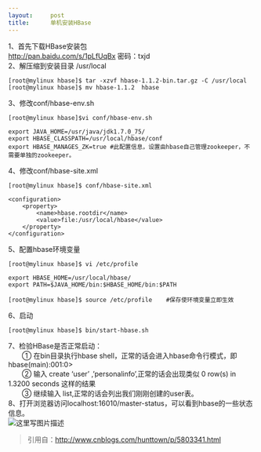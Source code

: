```yaml
---
layout:     post
title:      单机安装HBase
---
```

<div id="article_content" class="article_content clearfix csdn-tracking-statistics" data-pid="blog" data-mod="popu_307" data-dsm="post">
								            <div id="content_views" class="markdown_views prism-atom-one-dark">
							<!-- flowchart 箭头图标 勿删 -->
							<svg xmlns="http://www.w3.org/2000/svg" style="display: none;"><path stroke-linecap="round" d="M5,0 0,2.5 5,5z" id="raphael-marker-block" style="-webkit-tap-highlight-color: rgba(0, 0, 0, 0);"></path></svg>
							<p>1、首先下载HBase安装包 <br>
<a href="http://pan.baidu.com/s/1pLfUqBx" rel="nofollow" target="_blank">http://pan.baidu.com/s/1pLfUqBx</a> 密码：txjd <br>
2、解压缩到安装目录 /usr/local</p>



<pre class="prettyprint"><code class=" hljs ruby">[root<span class="hljs-variable">@mylinux</span> hbase]<span class="hljs-variable">$ </span>tar -xzvf hbase-<span class="hljs-number">1.1</span>.<span class="hljs-number">2</span>-bin.tar.gz -<span class="hljs-constant">C</span> /usr/local
[root<span class="hljs-variable">@mylinux</span> hbase]<span class="hljs-variable">$ </span>mv hbase-<span class="hljs-number">1.1</span>.<span class="hljs-number">2</span>  hbase</code></pre>

<p>3、修改conf/hbase-env.sh</p>

<pre class="prettyprint"><code class=" hljs ruby">[root<span class="hljs-variable">@mylinux</span> hbase]<span class="hljs-variable">$vi</span> conf/hbase-env.sh

export <span class="hljs-constant">JAVA_HOME</span>=<span class="hljs-regexp">/usr/java</span><span class="hljs-regexp">/jdk1.7.0_75/</span>
export <span class="hljs-constant">HBASE_CLASSPATH</span>=<span class="hljs-regexp">/usr/local</span><span class="hljs-regexp">/hbase/conf</span>
export <span class="hljs-constant">HBASE_MANAGES_ZK</span>=<span class="hljs-keyword">true</span> <span class="hljs-comment">#此配置信息，设置由hbase自己管理zookeeper，不需要单独的zookeeper。</span></code></pre>

<p>4、修改conf/hbase-site.xml </p>



<pre class="prettyprint"><code class=" hljs xml">[root@mylinux hbase]$ conf/hbase-site.xml

<span class="hljs-tag">&lt;<span class="hljs-title">configuration</span>&gt;</span>
    <span class="hljs-tag">&lt;<span class="hljs-title">property</span>&gt;</span>
        <span class="hljs-tag">&lt;<span class="hljs-title">name</span>&gt;</span>hbase.rootdir<span class="hljs-tag">&lt;/<span class="hljs-title">name</span>&gt;</span>
        <span class="hljs-tag">&lt;<span class="hljs-title">value</span>&gt;</span>file:/usr/local/hbase<span class="hljs-tag">&lt;/<span class="hljs-title">value</span>&gt;</span>
    <span class="hljs-tag">&lt;/<span class="hljs-title">property</span>&gt;</span>
<span class="hljs-tag">&lt;/<span class="hljs-title">configuration</span>&gt;</span></code></pre>

<p>5、配置hbase环境变量</p>



<pre class="prettyprint"><code class=" hljs ruby">[root<span class="hljs-variable">@mylinux</span> hbase]<span class="hljs-variable">$ </span>vi /etc/profile

export <span class="hljs-constant">HBASE_HOME</span>=<span class="hljs-regexp">/usr/local</span><span class="hljs-regexp">/hbase/</span>
export <span class="hljs-constant">PATH</span>=<span class="hljs-variable">$JAVA_HOME</span>/<span class="hljs-symbol">bin:</span><span class="hljs-variable">$HBASE_HOME</span>/<span class="hljs-symbol">bin:</span><span class="hljs-variable">$PATH</span>

[root<span class="hljs-variable">@mylinux</span> hbase]<span class="hljs-variable">$ </span>source /etc/profile    <span class="hljs-comment">#保存使环境变量立即生效</span></code></pre>

<p>6、启动</p>



<pre class="prettyprint"><code class=" hljs ruby">[root<span class="hljs-variable">@mylinux</span> hbase]<span class="hljs-variable">$ </span>bin/start-hbase.sh</code></pre>

<p>7、检验HBase是否正常启动： <br>
　　① 在bin目录执行hbase shell，正常的话会进入hbase命令行模式，即  hbase(main):001:0&gt; <br>
　　② 输入 create ‘user’ ,’personalinfo’,正常的话会出现类似   0 row(s) in 1.3200 seconds   这样的结果 <br>
　　③ 继续输入 list,正常的话会列出我们刚刚创建的user表。 <br>
8、打开浏览器访问localhost:16010/master-status，可以看到hbase的一些状态信息。 <br>
<img src="https://img-blog.csdn.net/20170608161918415?watermark/2/text/aHR0cDovL2Jsb2cuY3Nkbi5uZXQvaGVuaWFueW91/font/5a6L5L2T/fontsize/400/fill/I0JBQkFCMA==/dissolve/70/gravity/SouthEast" alt="这里写图片描述" title=""></p>

<blockquote>
  <p>引用自：<a href="http://www.cnblogs.com/hunttown/p/5803341.html" rel="nofollow" target="_blank">http://www.cnblogs.com/hunttown/p/5803341.html</a></p>
</blockquote>            </div>
						<link href="https://csdnimg.cn/release/phoenix/mdeditor/markdown_views-9e5741c4b9.css" rel="stylesheet">
                </div>